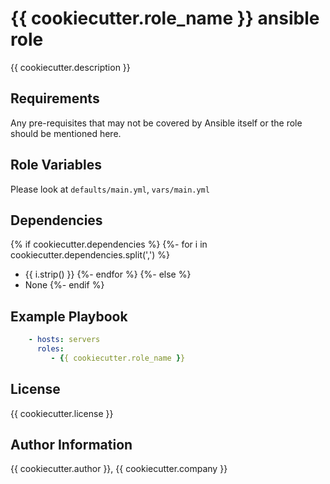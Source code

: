 # {{ cookiecutter.role_name }} ansible role

{{ cookiecutter.description }}

## Requirements

Any pre-requisites that may not be covered by Ansible itself or the role should be mentioned here.

## Role Variables

Please look at `defaults/main.yml`, `vars/main.yml`

## Dependencies
{% if cookiecutter.dependencies %}
  {%- for i in cookiecutter.dependencies.split(',') %}
- {{ i.strip() }}
  {%- endfor %}
{%- else %}
- None
{%- endif %}

## Example Playbook

```yaml
    - hosts: servers
      roles:
         - {{ cookiecutter.role_name }}
```

## License

{{ cookiecutter.license }}

## Author Information

{{ cookiecutter.author }}, {{ cookiecutter.company }}
